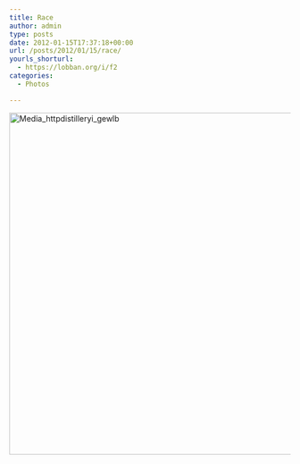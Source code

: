 ```yaml
---
title: Race
author: admin
type: posts
date: 2012-01-15T17:37:18+00:00
url: /posts/2012/01/15/race/
yourls_shorturl:
  - https://lobban.org/i/f2
categories:
  - Photos

---
```

<div class='posterous_autopost'>
  <a href="http://instagr.am/p/hcKqO/"></p> 
  
  <div class='p_embed p_image_embed'>
    <a href="http://getfile8.posterous.com/getfile/files.posterous.com/nonimage/eeCxrrbsAbJlpiHCIIwnCghGtdqhbntgsAeeEAvAIJqkGAzGgxGEkHCihmhB/media_httpdistilleryi_Gewlb.jpg.scaled1000.jpg"><img alt="Media_httpdistilleryi_gewlb" height="612" src="https://getfile8.posterous.com/getfile/files.posterous.com/nonimage/eeCxrrbsAbJlpiHCIIwnCghGtdqhbntgsAeeEAvAIJqkGAzGgxGEkHCihmhB/media_httpdistilleryi_Gewlb.jpg.scaled1000.jpg" width="612" /></a>
  </div>
  
  <p>
    </a></div>